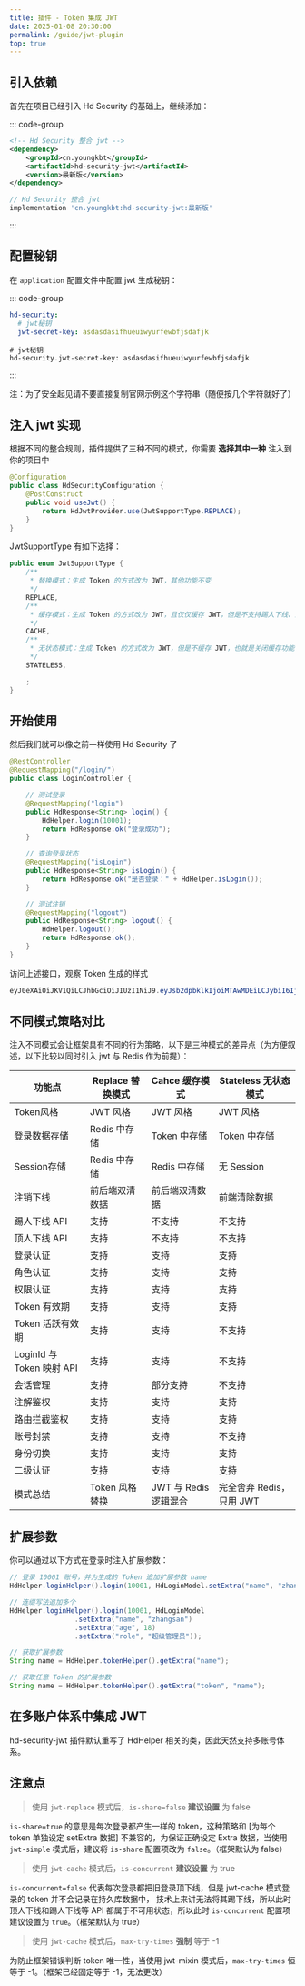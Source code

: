 ```yaml
---
title: 插件 - Token 集成 JWT
date: 2025-01-08 20:30:00
permalink: /guide/jwt-plugin
top: true
---
```


## 引入依赖

首先在项目已经引入 Hd Security 的基础上，继续添加：

::: code-group

```xml [Maven 方式]
<!-- Hd Security 整合 jwt -->
<dependency>
    <groupId>cn.youngkbt</groupId>
    <artifactId>hd-security-jwt</artifactId>
    <version>最新版</version>
</dependency>
```

```groovy [Gradle 方式]
// Hd Security 整合 jwt
implementation 'cn.youngkbt:hd-security-jwt:最新版'
```

:::

## 配置秘钥

在 `application` 配置文件中配置 jwt 生成秘钥：

::: code-group

```yaml [yaml 风格]
hd-security:
  # jwt秘钥
  jwt-secret-key: asdasdasifhueuiwyurfewbfjsdafjk
```

```properties [properties 风格]
# jwt秘钥
hd-security.jwt-secret-key: asdasdasifhueuiwyurfewbfjsdafjk
```

:::

注：为了安全起见请不要直接复制官网示例这个字符串（随便按几个字符就好了）

## 注入 jwt 实现

根据不同的整合规则，插件提供了三种不同的模式，你需要 **选择其中一种** 注入到你的项目中

```java
@Configuration
public class HdSecurityConfiguration {
    @PostConstruct
    public void useJwt() {
        return HdJwtProvider.use(JwtSupportType.REPLACE);
    }
}
```

JwtSupportType 有如下选择：

```java
public enum JwtSupportType {
    /**
     * 替换模式：生成 Token 的方式改为 JWT，其他功能不变
     */
    REPLACE,
    /**
     * 缓存模式：生成 Token 的方式改为 JWT，且仅仅缓存 JWT，但是不支持踢人下线、顶人下线和部分会话查询，认证信息完全从 JWT 解析出来
     */
    CACHE,
    /**
     * 无状态模式：生成 Token 的方式改为 JWT，但是不缓存 JWT，也就是关闭缓存功能，认证信息完全从 JWT 解析出来
     */
    STATELESS,

    ;
}
```

## 开始使用

然后我们就可以像之前一样使用 Hd Security 了

```java
@RestController
@RequestMapping("/login/")
public class LoginController {

    // 测试登录
    @RequestMapping("login")
    public HdResponse<String> login() {
        HdHelper.login(10001);
        return HdResponse.ok("登录成功");
    }

    // 查询登录状态
    @RequestMapping("isLogin")
    public HdResponse<String> isLogin() {
        return HdResponse.ok("是否登录：" + HdHelper.isLogin());
    }

    // 测试注销
    @RequestMapping("logout")
    public HdResponse<String> logout() {
        HdHelper.logout();
        return HdResponse.ok();
    }
}
```

访问上述接口，观察 Token 生成的样式

```java
eyJ0eXAiOiJKV1QiLCJhbGciOiJIUzI1NiJ9.eyJsb2dpbklkIjoiMTAwMDEiLCJybiI6IjZYYzgySzBHVWV3Uk5NTTl1dFdjbnpFZFZHTVNYd3JOIn0.F_7fbHsFsDZmckHlGDaBuwDotZwAjZ0HB14DRujQfOQ
```

## 不同模式策略对比

注入不同模式会让框架具有不同的行为策略，以下是三种模式的差异点（为方便叙述，以下比较以同时引入 jwt 与 Redis 作为前提）：

| 功能点                    | Replace 替换模式 | Cahce 缓存模式        | Stateless 无状态模式     |
| ------------------------- | ---------------- | --------------------- | ------------------------ |
| Token风格                 | JWT 风格         | JWT 风格              | JWT 风格                 |
| 登录数据存储              | Redis 中存储     | Token 中存储          | Token 中存储             |
| Session存储               | Redis 中存储     | Redis 中存储          | 无 Session               |
| 注销下线                  | 前后端双清数据   | 前后端双清数据        | 前端清除数据             |
| 踢人下线 API              | 支持             | 不支持                | 不支持                   |
| 顶人下线 API              | 支持             | 不支持                | 不支持                   |
| 登录认证                  | 支持             | 支持                  | 支持                     |
| 角色认证                  | 支持             | 支持                  | 支持                     |
| 权限认证                  | 支持             | 支持                  | 支持                     |
| Token 有效期              | 支持             | 支持                  | 支持                     |
| Token 活跃有效期          | 支持             | 支持                  | 不支持                   |
| LoginId 与 Token 映射 API | 支持             | 支持                  | 不支持                   |
| 会话管理                  | 支持             | 部分支持              | 不支持                   |
| 注解鉴权                  | 支持             | 支持                  | 支持                     |
| 路由拦截鉴权              | 支持             | 支持                  | 支持                     |
| 账号封禁                  | 支持             | 支持                  | 不支持                   |
| 身份切换                  | 支持             | 支持                  | 支持                     |
| 二级认证                  | 支持             | 支持                  | 支持                     |
| 模式总结                  | Token 风格替换   | JWT 与 Redis 逻辑混合 | 完全舍弃 Redis，只用 JWT |

## 扩展参数

你可以通过以下方式在登录时注入扩展参数：

```java
// 登录 10001 账号，并为生成的 Token 追加扩展参数 name
HdHelper.loginHelper().login(10001, HdLoginModel.setExtra("name", "zhangsan"));

// 连缀写法追加多个
HdHelper.loginHelper().login(10001, HdLoginModel
                .setExtra("name", "zhangsan")
                .setExtra("age", 18)
                .setExtra("role", "超级管理员"));

// 获取扩展参数
String name = HdHelper.tokenHelper().getExtra("name");

// 获取任意 Token 的扩展参数
String name = HdHelper.tokenHelper().getExtra("token", "name");
```

## 在多账户体系中集成 JWT

hd-security-jwt 插件默认重写了 HdHelper 相关的类，因此天然支持多账号体系。

## 注意点

> 使用 `jwt-replace` 模式后，`is-share=false` **建议设置** 为 false

`is-share=true` 的意思是每次登录都产生一样的 token，这种策略和 [为每个 token 单独设定 setExtra 数据] 不兼容的，为保证正确设定 Extra 数据，当使用 `jwt-simple` 模式后，建议将 `is-share` 配置项改为 `false`。（框架默认为 false）

> 使用 `jwt-cache` 模式后，`is-concurrent` **建议设置** 为 true

`is-concurrent=false` 代表每次登录都把旧登录顶下线，但是 jwt-cache 模式登录的 token 并不会记录在持久库数据中， 技术上来讲无法将其踢下线，所以此时顶人下线和踢人下线等 API 都属于不可用状态，所以此时 `is-concurrent` 配置项建议设置为 `true`。（框架默认为 true）

> 使用 `jwt-cache` 模式后，`max-try-times` **强制** 等于 -1

为防止框架错误判断 token 唯一性，当使用 jwt-mixin 模式后，`max-try-times` 恒等于 -1。（框架已经固定等于 -1，无法更改）
